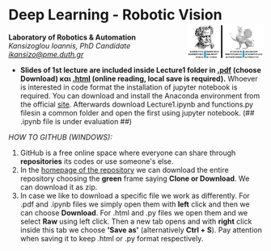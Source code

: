 

# Deep Learning - Robotic Vision <img src='https://raw.githubusercontent.com/IoannisKansizoglou/DeepLectures/master/images/logoDUTH.png' width='30%' align='right'>

**Laboratory of Robotics & Automation**<br />
_Kansizoglou Ioannis, PhD Candidate_<br />
<i> ikansizo@pme.duth.gr </i>

- **Slides of 1st lecture are included inside Lecture1 folder  in [.pdf](https://github.com/IoannisKansizoglou/DeepLectures/blob/master/Lecture1/Lecture1.pdf) (choose Download) και [.html](https://raw.githubusercontent.com/IoannisKansizoglou/DeepLectures/master/Lecture1/Lecture1.html) (online reading, local save is required).** Whoever is interested in code format the installation of jupyter notebook is required. You can download and install the  Anaconda environment from the official [site](https://www.anaconda.com/download/). Afterwards download Lecture1.ipynb and functions.py filesin a common folder and open the first using jupyter notebook. (## .ipynb file is under evaluation ##)

_HOW TO GITHUB (WINDOWS):_ 
1. GitHub is a free online space where everyone can share through **repositories** its codes or use someone's else.
2. In the [homepage of the repository](https://github.com/IoannisKansizoglou/DeepLectures) we can download the entire repository choosing the **green** frame saying **Clone or Download**. We can download it as zip.
3. In case we like to download a specific file we work as differently. For .pdf and .ipynb files we simply open them with **left** click and then we can choose **Download**. For .html and .py files we open them and we select **Raw** using left click. Then a new tab opens and with **right** click inside this tab we choose **'Save as'** (alternatively **Ctrl + S**). Pay attention when saving it to keep .html or .py format respectively.
